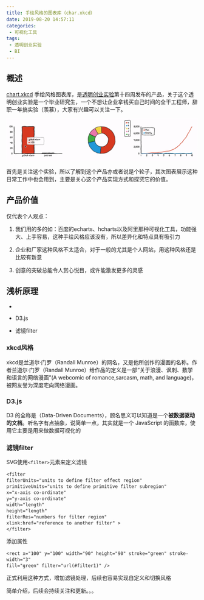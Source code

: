 ```yaml
---
title: 手绘风格的图表库（char.xkcd）
date: 2019-08-20 14:57:11
categories: 
 - 可视化工具
tags:
 - 透明创业实验
 - BI
---
```

## 	概述

[chart.xkcd](https://github.com/timqian/chart.xkcd) 手绘风格图表库，是[透明创业实验](https://blog.t9t.io/transparent-startup-experiment-2019-05-20/)第十四周发布的产品，关于这个透明创业实验是一个毕业研究生，一个不想让企业拿钱买自己时间的全干工程师，辞职一年搞实验（羡慕），大家有兴趣可以关注一下。

![avatar](https://raw.githubusercontent.com/timqian/images/master/20190819131226.gif)
<!--more-->


​	首先是关注这个实验，所以了解到这个产品亦或者说是个轮子，其次图表展示这种日常工作中也会用到，主要是关心这个产品实现方式和探究它的价值。

## 	产品价值

仅代表个人观点：

1. 我们用的多的如：百度的echarts、hcharts以及阿里那种可视化工具，功能强大、上手容易，这种手绘风格应该没有，所以差异化和特点具有吸引力

2. 企业和厂家这种风格不太适合，对于一般的尤其是个人网站，用这种风格还是比较有新意

3. 创意的突破总能令人赏心悦目，或许能激发更多的灵感

## 浅析原理

   

- [xkcd]: https://xkcd.com/	"风格"

- D3.js

- 滤镜filter

### xkcd风格

xkcd是兰道尔·门罗（Randall Munroe）的网名，又是他所创作的漫画的名称。作者兰道尔·门罗（Randall Munroe）给作品的定义是一部“关于浪漫、讽刺、数学和语言的网络漫画”(A webcomic of romance,sarcasm, math, and language)，被网友誉为深度宅向网络漫画。

### D3.js

D3 的全称是（Data-Driven Documents），顾名思义可以知道是一个**被数据驱动的文档**。听名字有点抽象，说简单一点，其实就是一个 JavaScript 的函数库，使用它主要是用来做数据可视化的

### 滤镜filter

SVG使用`<filter>`元素来定义滤镜

```
<filter
filterUnits="units to define filter effect region"
primitiveUnits="units to define primitive filter subregion"
x="x-axis co-ordinate" 
y="y-axis co-ordinate"     
width="length"
height="length"
filterRes="numbers for filter region"
xlink:href="reference to another filter" >
</filter>
```

​添加属性

```
<rect x="100" y="100" width="90" height="90" stroke="green" stroke-width="3"
fill="green" filter="url(#filter1)" /> 
```

正式利用这种方式，增加滤镜处理，后续也容易实现自定义和切换风格

简单介绍，后续会持续关注和更新。。。
